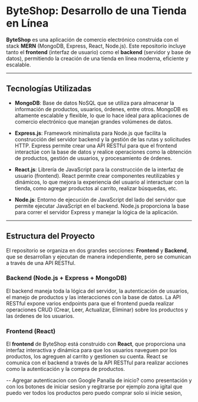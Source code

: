 # ByteShop: Desarrollo de una Tienda en Línea

**ByteShop** es una aplicación de comercio electrónico construida con el stack **MERN** (MongoDB, Express, React, Node.js). Este repositorio incluye tanto el **frontend** (interfaz de usuario) como el **backend** (servidor y base de datos), permitiendo la creación de una tienda en línea moderna, eficiente y escalable.

---

## Tecnologías Utilizadas

- **MongoDB**: Base de datos NoSQL que se utiliza para almacenar la información de productos, usuarios, órdenes, entre otros. MongoDB es altamente escalable y flexible, lo que lo hace ideal para aplicaciones de comercio electrónico que manejan grandes volúmenes de datos.

- **Express.js**: Framework minimalista para Node.js que facilita la construcción del servidor backend y la gestión de las rutas y solicitudes HTTP. Express permite crear una API RESTful para que el frontend interactúe con la base de datos y realice operaciones como la obtención de productos, gestión de usuarios, y procesamiento de órdenes.

- **React.js**: Librería de JavaScript para la construcción de la interfaz de usuario (frontend). React permite crear componentes reutilizables y dinámicos, lo que mejora la experiencia del usuario al interactuar con la tienda, como agregar productos al carrito, realizar búsquedas, etc.

- **Node.js**: Entorno de ejecución de JavaScript del lado del servidor que permite ejecutar JavaScript en el backend. Node.js proporciona la base para correr el servidor Express y manejar la lógica de la aplicación.

---

## Estructura del Proyecto

El repositorio se organiza en dos grandes secciones: **Frontend** y **Backend**, que se desarrollan y ejecutan de manera independiente, pero se comunican a través de una API RESTful.

### Backend (Node.js + Express + MongoDB)

El backend maneja toda la lógica del servidor, la autenticación de usuarios, el manejo de productos y las interacciones con la base de datos. La API RESTful expone varios endpoints para que el frontend pueda realizar operaciones CRUD (Crear, Leer, Actualizar, Eliminar) sobre los productos y las órdenes de los usuarios.

### Frontend (React)

El **frontend** de ByteShop está construido con **React**, que proporciona una interfaz interactiva y dinámica para que los usuarios naveguen por los productos, los agreguen al carrito y gestionen su cuenta. React se comunica con el backend a través de la API RESTful para realizar acciones como la autenticación y la compra de productos.

--
Agregar autenticacion con Google
Panalla de inicio? como presentación y con los botones de iniciar sesion y regitrarse
por ejemplo zona igital que puedo ver todos los productos pero puedo comprar solo si inicie sesion, 


